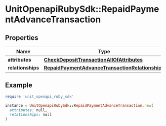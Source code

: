 # UnitOpenapiRubySdk::RepaidPaymentAdvanceTransaction

## Properties

| Name | Type | Description | Notes |
| ---- | ---- | ----------- | ----- |
| **attributes** | [**CheckDepositTransactionAllOfAttributes**](CheckDepositTransactionAllOfAttributes.md) |  |  |
| **relationships** | [**RepaidPaymentAdvanceTransactionRelationships**](RepaidPaymentAdvanceTransactionRelationships.md) |  |  |

## Example

```ruby
require 'unit_openapi_ruby_sdk'

instance = UnitOpenapiRubySdk::RepaidPaymentAdvanceTransaction.new(
  attributes: null,
  relationships: null
)
```

